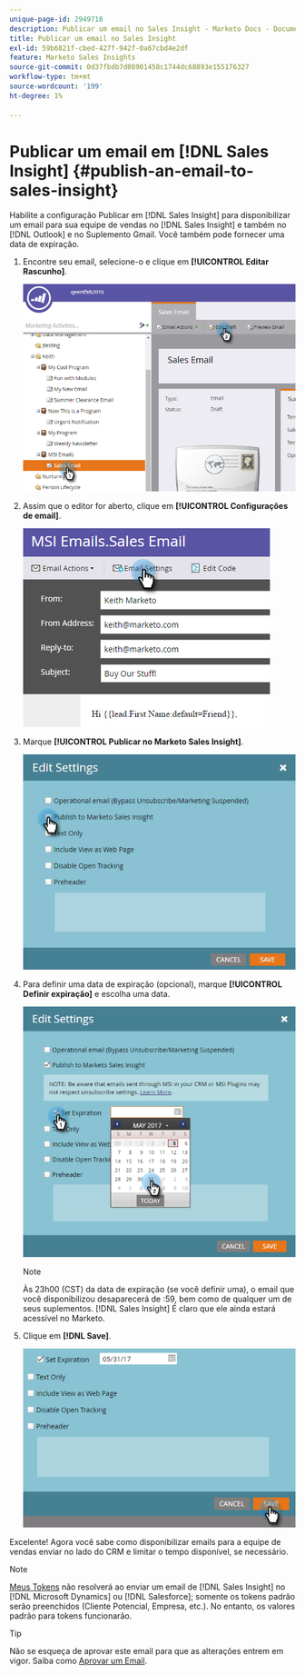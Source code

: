 ```yaml
---
unique-page-id: 2949718
description: Publicar um email no Sales Insight - Marketo Docs - Documentação do produto
title: Publicar um email no Sales Insight
exl-id: 59b6821f-cbed-427f-942f-0a67cbd4e2df
feature: Marketo Sales Insights
source-git-commit: 0d37fbdb7d08901458c1744dc68893e155176327
workflow-type: tm+mt
source-wordcount: '199'
ht-degree: 1%

---
```


# Publicar um email em [!DNL Sales Insight] {#publish-an-email-to-sales-insight}

Habilite a configuração Publicar em [!DNL Sales Insight] para disponibilizar um email para sua equipe de vendas no [!DNL Sales Insight] e também no [!DNL Outlook] e no Suplemento Gmail. Você também pode fornecer uma data de expiração.

1. Encontre seu email, selecione-o e clique em **[!UICONTROL Editar Rascunho]**.

   ![](assets/one.png)

1. Assim que o editor for aberto, clique em **[!UICONTROL Configurações de email]**.

   ![](assets/two.png)

1. Marque **[!UICONTROL Publicar no Marketo Sales Insight]**.

   ![](assets/three.png)

1. Para definir uma data de expiração (opcional), marque **[!UICONTROL Definir expiração]** e escolha uma data.

   ![](assets/four.png)

   >[!NOTE]
   >
   >Às 23h00 (CST) da data de expiração (se você definir uma), o email que você disponibilizou desaparecerá de :59, bem como de qualquer um de seus suplementos. [!DNL Sales Insight] É claro que ele ainda estará acessível no Marketo.

1. Clique em **[!DNL Save]**.

   ![](assets/five.png)

Excelente! Agora você sabe como disponibilizar emails para a equipe de vendas enviar no lado do CRM e limitar o tempo disponível, se necessário.

>[!NOTE]
>
>[Meus Tokens](/help/marketo/product-docs/core-marketo-concepts/programs/tokens/understanding-my-tokens-in-a-program.md) não resolverá ao enviar um email de [!DNL Sales Insight] no [!DNL Microsoft Dynamics] ou [!DNL Salesforce]; somente os tokens padrão serão preenchidos (Cliente Potencial, Empresa, etc.). No entanto, os valores padrão para tokens funcionarão.

>[!TIP]
>
>Não se esqueça de aprovar este email para que as alterações entrem em vigor. Saiba como [Aprovar um Email](/help/marketo/product-docs/email-marketing/general/creating-an-email/approve-an-email.md).
